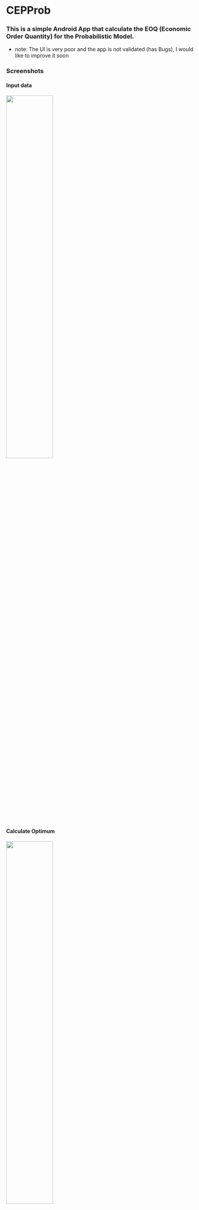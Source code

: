 # CEPProb

### This is a simple Android App that calculate the EOQ (Economic Order Quantity) for the Probabilistic Model.

* note: The UI is very poor and the app is not validated (has Bugs), I would like to improve it soon

### Screenshots

#### Input data
<img src="https://k50.kn3.net/B/D/2/C/E/C/0BA.jpg" width="50%">

#### Calculate Optimum
<img src="https://k50.kn3.net/2/D/D/B/5/3/A25.jpg" width="50%">

